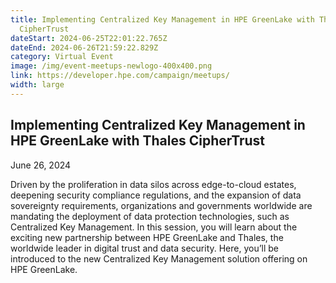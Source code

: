 ```yaml
---
title: Implementing Centralized Key Management in HPE GreenLake with Thales
  CipherTrust
dateStart: 2024-06-25T22:01:22.765Z
dateEnd: 2024-06-26T21:59:22.829Z
category: Virtual Event
image: /img/event-meetups-newlogo-400x400.png
link: https://developer.hpe.com/campaign/meetups/
width: large
---
```

## Implementing Centralized Key Management in HPE GreenLake with Thales CipherTrust

June 26, 2024

Driven by the proliferation in data silos across edge-to-cloud estates, deepening security compliance regulations, and the expansion of data sovereignty requirements, organizations and governments worldwide are mandating the deployment of data protection technologies, such as Centralized Key Management. In this session, you will learn about the exciting new partnership between HPE GreenLake and Thales, the worldwide leader in digital trust and data security. Here, you’ll be introduced to the new Centralized Key Management solution offering on HPE GreenLake.
